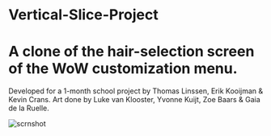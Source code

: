 # Vertical-Slice-Project
# A clone of the hair-selection screen of the WoW customization menu.

Developed for a 1-month school project by Thomas Linssen, Erik Kooijman & Kevin Crans.
Art done by Luke van Klooster, Yvonne Kuijt, Zoe Baars & Gaia de la Ruelle.

![scrnshot](https://user-images.githubusercontent.com/31830553/50213918-4c755a80-037f-11e9-9b8f-484f2fd2cdec.png)
